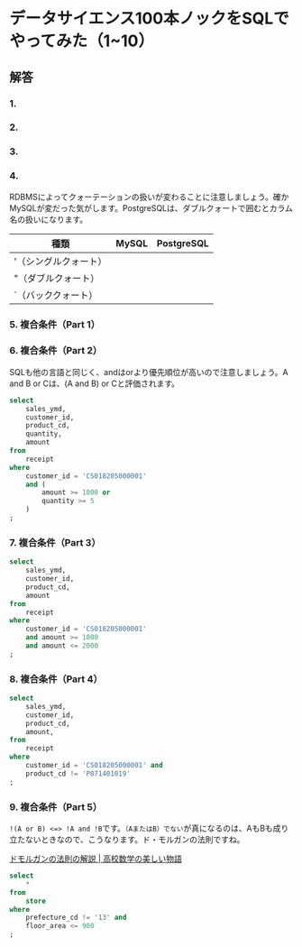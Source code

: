 # データサイエンス100本ノックをSQLでやってみた（1~10）

## 解答

### 1.

### 2.

### 3.

### 4.

RDBMSによってクォーテーションの扱いが変わることに注意しましょう。確かMySQLが変だった気がします。PostgreSQLは、ダブルクォートで囲むとカラム名の扱いになります。

|種類|MySQL|PostgreSQL|
|-|-|-|
|'（シングルクォート）|||
|"（ダブルクォート）||
|`（バッククォート）||

### 5. 複合条件（Part 1）

### 6. 複合条件（Part 2）

SQLも他の言語と同じく、andはorより優先順位が高いので注意しましょう。A and B or Cは、(A and B) or Cと評価されます。

```sql
select
    sales_ymd,
    customer_id,
    product_cd,
    quantity,
    amount
from
    receipt
where
    customer_id = 'CS018205000001'
    and (
        amount >= 1000 or
        quantity >= 5
    )
;
```

### 7. 複合条件（Part 3）

```sql
select
    sales_ymd,
    customer_id,
    product_cd,
    amount    
from
    receipt
where
    customer_id = 'CS018205000001'
    and amount >= 1000
    and amount <= 2000
;
```

### 8. 複合条件（Part 4）

```sql
select
    sales_ymd,
    customer_id,
    product_cd,
    amount,
from
    receipt
where
    customer_id = 'CS018205000001' and
    product_cd != 'P071401019'
;
```

### 9. 複合条件（Part 5）

`!(A or B) <=> !A and !B`です。`（AまたはB）でない`が真になるのは、AもBも成り立たないときなので、こうなります。ド・モルガンの法則ですね。

[ドモルガンの法則の解説 | 高校数学の美しい物語](https://manabitimes.jp/math/897)

```sql
select
    *
from
    store
where
    prefecture_cd != '13' and
    floor_area <= 900
;
```